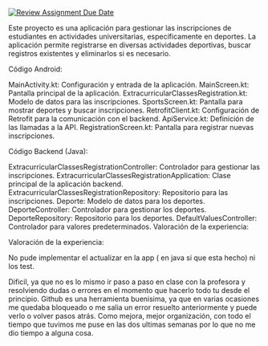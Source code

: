 [![Review Assignment Due Date](https://classroom.github.com/assets/deadline-readme-button-24ddc0f5d75046c5622901739e7c5dd533143b0c8e959d652212380cedb1ea36.svg)](https://classroom.github.com/a/AE4M6CtT)


Este proyecto es una aplicación para gestionar las inscripciones de estudiantes en actividades universitarias, específicamente en deportes. La aplicación permite registrarse en diversas actividades deportivas, buscar registros existentes y eliminarlos si es necesario.

Código Android:

MainActivity.kt: Configuración y entrada de la aplicación.
MainScreen.kt: Pantalla principal de la aplicación.
ExtracurricularClassesRegistration.kt: Modelo de datos para las inscripciones.
SportsScreen.kt: Pantalla para mostrar deportes y buscar inscripciones.
RetrofitClient.kt: Configuración de Retrofit para la comunicación con el backend.
ApiService.kt: Definición de las llamadas a la API.
RegistrationScreen.kt: Pantalla para registrar nuevas inscripciones.


Código Backend (Java):

ExtracurricularClassesRegistrationController: Controlador para gestionar las inscripciones.
ExtracurricularClassesRegistrationApplication: Clase principal de la aplicación backend.
ExtracurricularClassesRegistrationRepository: Repositorio para las inscripciones.
Deporte: Modelo de datos para los deportes.
DeporteController: Controlador para gestionar los deportes.
DeporteRepository: Repositorio para los deportes.
DefaultValuesController: Controlador para valores predeterminados.
Valoración de la experiencia:

Valoración de la experiencia:

No pude implementar el actualizar en la app ( en java si que esta hecho) ni los test.

Dificil, ya que no es lo mismo ir paso a paso en clase con la profesora y resolviendo dudas o errores en el momento que hacerlo todo tu desde el principio.
Github es una herramienta buenisima, ya que en varias ocasiones me quedaba bloqueado o me salia un error resuelto anteriormente y puede verlo o volver pasos atrás.
Como mejora, mejor organización, con todo el tiempo que tuvimos me puse en las dos ultimas semanas por lo que no me dio tiempo a alguna cosa.
